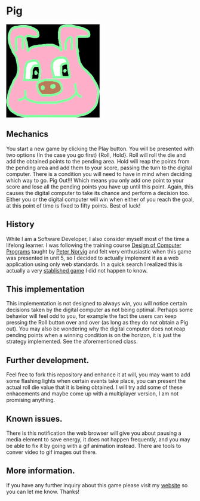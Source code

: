# Pig
<img src="images/Pig.png" alt="Pig drawing" width="250" height="250"/>

## Mechanics
You start a new game by clicking the Play button. You will be presented with two options (In the case you go first) {Roll, Hold}.
Roll will roll the die and add the obtained points to the pending area.
Hold will reap the points from the pending area and add them to your score, passing the turn to the digital computer.
There is a condition you will need to have in mind when deciding which way to go. Pig Out!!! Which means you only add one point to your score and lose all the pending points you have up until this point. Again, this causes the digital computer to take its chance and perform a decision too.
Either you or the digital computer will win when either of you reach the goal, at this point of time is fixed to fifty points. Best of luck!


## History
While I am a Software Developer, I also consider myself most of the time a lifelong learner. I was following the training course [Design of Computer Programs](https://www.udacity.com/course/design-of-computer-programs--cs212) taught by [Peter Norvig](https://en.wikipedia.org/wiki/Peter_Norvig) and felt very enthusiastic when this game was presented in unit 5, so I decided to actually implement it as a web application using only web standards. In a quick search I realized this is actually a very [stablished game](https://en.wikipedia.org/wiki/Pig_(dice_game)) I did not happen to know.

## This implementation
This implementation is not designed to always win, you will notice certain decisions taken by the digital computer as not being optimal.
Perhaps some behavior will feel odd to you, for example the fact the users can keep pressing the Roll button over and over (as long as they do not obtain a Pig out).
You may also be wondering why the digital computer does not reap pending points when a winning condition is on the horizon, it is just the strategy implemented. See the aforementioned class.

## Further development.
Feel free to fork this repository and enhance it at will, you may want to add some flashing lights when certain events take place, you can present the actual roll die value that it is being obtained. I will try add some of these enhacements and maybe come up with a multiplayer version, I am not promising anything.

## Known issues.
There is this notification the web browser will give you about pausing a media element to save energy, it does not happen frequently, and you may be able to fix it by going with a gif animation instead. There are tools to conver video to gif images out there.

## More information.
If you have any further inquiry about this game please visit my [website](https://calebjosue.gigalixirapp.com) so you can let me know.
Thanks!
